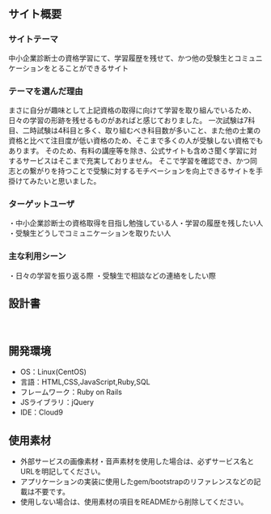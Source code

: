 # <!--ここにアプリ名を入力-->
​
## サイト概要
### サイトテーマ
<!--何を『目的』とし、どのような『分類』なのかを簡潔に書く-->
中小企業診断士の資格学習にて、学習履歴を残せて、かつ他の受験生とコミュニケーションをとることができるサイト
​
### テーマを選んだ理由
<!--なぜこのようなテーマにしたかを説明する-->
まさに自分が趣味として上記資格の取得に向けて学習を取り組んでいるため、日々の学習の形跡を残せるものがあればと感じておりました。
一次試験は7科目、二時試験は4科目と多く、取り組むべき科目数が多いこと、また他の士業の資格と比べて注目度が低い資格のため、そこまで多くの人が受験しない資格でもあります。
そのため、有料の講座等を除き、公式サイトも含めさ聞く学習に対するサービスはそこまで充実しておりません。
そこで学習を確認でき、かつ同志との繋がりを持つことで受験に対するモチベーションを向上できるサイトを手掛けてみたいと思いました。
​
### ターゲットユーザ
<!--誰に使ってもらうかを具体的に記載する-->
​・中小企業診断士の資格取得を目指し勉強している人
​・学習の履歴を残したい人
​・受験生どうしでコミュニケーションを取りたい人
### 主な利用シーン
<!--どのような時に使うのかの状況を記載すること-->
​・日々の学習を振り返る際
​・受験生で相談などの連絡をしたい際
## 設計書
<!--テーマを設定・提出する時点では不要です-->
​
## 開発環境
- OS：Linux(CentOS)
- 言語：HTML,CSS,JavaScript,Ruby,SQL
- フレームワーク：Ruby on Rails
- JSライブラリ：jQuery
- IDE：Cloud9
​
## 使用素材
- 外部サービスの画像素材・音声素材を使用した場合は、必ずサービス名とURLを明記してください。
- アプリケーションの実装に使用したgem/bootstrapのリファレンスなどの記載は不要です。
- 使用しない場合は、使用素材の項目をREADMEから削除してください。
